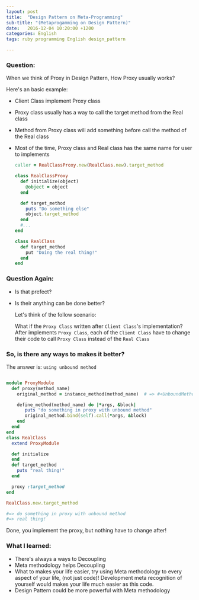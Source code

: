 ```yaml
---
layout: post
title:  "Design Pattern on Meta-Programming"
sub-title: "(Metaprogamming on Design Pattern)"
date:   2016-12-04 10:20:00 +1200
categories: English
tags: ruby programming English design_pattern

---
```


### Question:

When we think of Proxy in Design Pattern, How Proxy usually works?

Here's an basic example:

* Client Class implement Proxy class
* Proxy class usually has a way to call the target method from the Real class
* Method from Proxy class will add something before call the method of the Real class
* Most of the time, Proxy class and Real class has the same name for user to implements

  ```ruby
  caller = RealClassProxy.new(RealClass.new).target_method

  class RealClassProxy
    def initialize(object)
      @object = object
    end

    def target_method
      puts "Do something else"
      object.target_method
    end
    #...
  end

  class RealClass
    def target_method
      put "Doing the real thing!"
    end
  end
  ```


### Question Again:

* Is that prefect?
* Is their anything can be done better?

  Let's think of the follow scenario:

  What if the `Proxy Class` written after `Client Class`'s implementation? After implements
  `Proxy Class`, each of the `Client Class` have to change their code to call `Proxy Class`
  instead of the `Real Class`

### So, is there any ways to makes it better?

  The answer is: `using unbound method`

```ruby

module ProxyModule
  def proxy(method_name)
    original_method = instance_method(method_name)  # => #<UnboundMethod: Dictionary#anagrams_for>

    define_method(method_name) do |*args, &block|
       puts "do something in proxy with unbound method"
       original_method.bind(self).call(*args, &block)
    end
  end
end
class RealClass
  extend ProxyModule

  def initialize
  end
  def target_method
    puts "real thing!"
  end

  proxy :target_method
end

RealClass.new.target_method

#=> do something in proxy with unbound method
#=> real thing!

```

  Done, you implement the proxy, but nothing have to change after!

### What I learned:

* There's always a ways to Decoupling
* Meta methodology helps Decoupling
* What to makes your life easier, try using Meta methodology to every aspect of your life, (not just code)! Development meta recognition of yourself would makes your life much easier as this code.
* Design Pattern could be more powerful with Meta methodology
